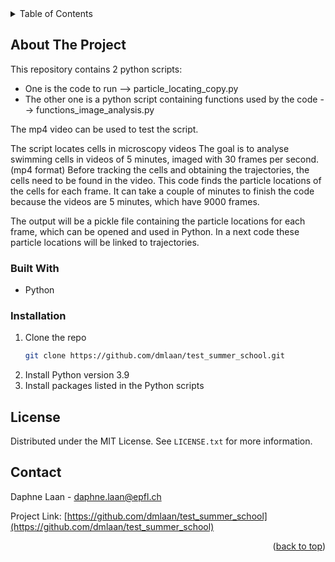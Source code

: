 <!-- 
<a name="readme-top"></a>
<!--
-->

<!-- TABLE OF CONTENTS -->
<details>
  <summary>Table of Contents</summary>
  <ol>
    <li>
      <a href="#about-the-project">About The Project</a>
      <ul>
        <li><a href="#built-with">Built With</a></li>
        <li><a href="#installation">Installation</a></li>
      </ul>
    </li>
    <li><a href="#license">License</a></li>
    <li><a href="#contact">Contact</a></li>
  </ol>
</details>



<!-- ABOUT THE PROJECT -->
## About The Project

This repository contains 2 python scripts:
* One is the code to run --> particle_locating_copy.py
* The other one is a python script containing functions used by the code --> functions_image_analysis.py

The mp4 video can be used to test the script. 

The script locates cells in microscopy videos
The goal is to analyse swimming cells in videos of 5 minutes, imaged with 30 frames per second. (mp4 format)
Before tracking the cells and obtaining the trajectories, the cells need to be found in the video.
This code finds the particle locations of the cells for each frame.
It can take a couple of minutes to finish the code because the videos are 5 minutes, which have 9000 frames.

The output will be a pickle file containing the particle locations for each frame, which can be opened and used in Python.
In a next code these particle locations will be linked to trajectories.


### Built With

* Python


### Installation

1. Clone the repo
   ```sh
   git clone https://github.com/dmlaan/test_summer_school.git
   ```
2. Install Python version 3.9
3. Install packages listed in the Python scripts


<!-- LICENSE -->
## License

Distributed under the MIT License. See `LICENSE.txt` for more information.



<!-- CONTACT -->
## Contact

Daphne Laan - daphne.laan@epfl.ch

Project Link: [https://github.com/dmlaan/test_summer_school](https://github.com/dmlaan/test_summer_school)

<p align="right">(<a href="#readme-top">back to top</a>)</p>

